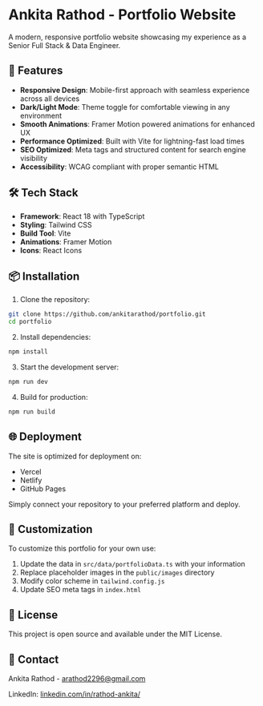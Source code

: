 # Ankita Rathod - Portfolio Website

A modern, responsive portfolio website showcasing my experience as a Senior Full Stack & Data Engineer.

## 🚀 Features

- **Responsive Design**: Mobile-first approach with seamless experience across all devices
- **Dark/Light Mode**: Theme toggle for comfortable viewing in any environment
- **Smooth Animations**: Framer Motion powered animations for enhanced UX
- **Performance Optimized**: Built with Vite for lightning-fast load times
- **SEO Optimized**: Meta tags and structured content for search engine visibility
- **Accessibility**: WCAG compliant with proper semantic HTML

## 🛠️ Tech Stack

- **Framework**: React 18 with TypeScript
- **Styling**: Tailwind CSS
- **Build Tool**: Vite
- **Animations**: Framer Motion
- **Icons**: React Icons

## 📦 Installation

1. Clone the repository:
```bash
git clone https://github.com/ankitarathod/portfolio.git
cd portfolio
```

2. Install dependencies:
```bash
npm install
```

3. Start the development server:
```bash
npm run dev
```

4. Build for production:
```bash
npm run build
```

## 🌐 Deployment

The site is optimized for deployment on:
- Vercel
- Netlify
- GitHub Pages

Simply connect your repository to your preferred platform and deploy.

## 📝 Customization

To customize this portfolio for your own use:

1. Update the data in `src/data/portfolioData.ts` with your information
2. Replace placeholder images in the `public/images` directory
3. Modify color scheme in `tailwind.config.js`
4. Update SEO meta tags in `index.html`

## 📄 License

This project is open source and available under the MIT License.

## 📧 Contact

Ankita Rathod - arathod2296@gmail.com

LinkedIn: [linkedin.com/in/rathod-ankita/](https://linkedin.com/in/rathod-ankita/)
